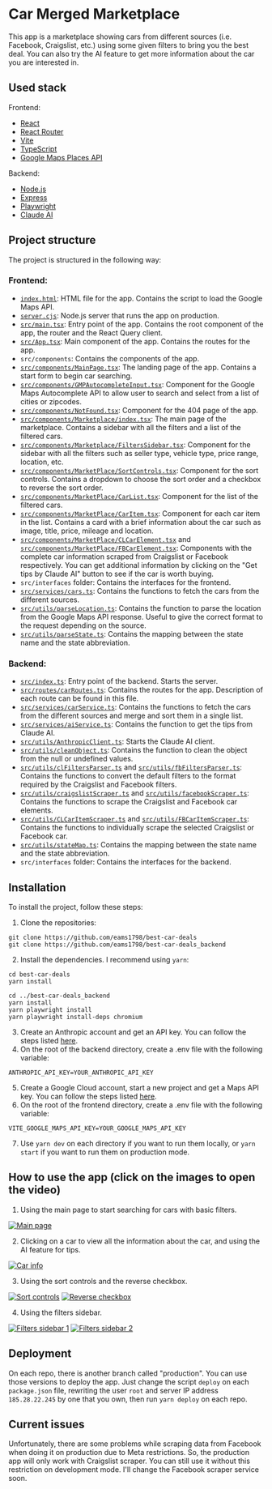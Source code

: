# Car Merged Marketplace

This app is a marketplace showing cars from different sources (i.e. Facebook, Craigslist, etc.) using some given filters to bring you the best deal. You can also try the AI feature to get more information about the car you are interested in.

## Used stack

Frontend:

- [React](https://reactjs.org/)
- [React Router](https://reactrouter.com/)
- [Vite](https://vitejs.dev/)
- [TypeScript](https://www.typescriptlang.org/)
- [Google Maps Places API](https://developers.google.com/maps/documentation/javascript/places)

Backend:

- [Node.js](https://nodejs.org/)
- [Express](https://expressjs.com/)
- [Playwright](https://playwright.dev/)
- [Claude AI](https://docs.anthropic.com/en/home)

## Project structure

The project is structured in the following way:

### Frontend:
- [`index.html`](https://github.com/eams1798/best-car-deals/blob/main/index.html): HTML file for the app. Contains the script to load the Google Maps API.
- [`server.cjs`](https://github.com/eams1798/best-car-deals/blob/main/server.cjs): Node.js server that runs the app on production.
- [`src/main.tsx`](https://github.com/eams1798/best-car-deals/blob/main/src/main.tsx): Entry point of the app. Contains the root component of the app, the router and the React Query client.
- [`src/App.tsx`](https://github.com/eams1798/best-car-deals/blob/main/src/App.tsx): Main component of the app. Contains the routes for the app.
- `src/components`: Contains the components of the app.
- [`src/components/MainPage.tsx`](https://github.com/eams1798/best-car-deals/blob/main/src/components/MainPage.tsx): The landing page of the app. Contains a start form to begin car searching.
- [`src/components/GMPAutocompleteInput.tsx`](https://github.com/eams1798/best-car-deals/blob/main/src/components/GMPAutocompleteInput.tsx): Component for the Google Maps Autocomplete API to allow user to search and select from a list of cities or zipcodes.
- [`src/components/NotFound.tsx`](https://github.com/eams1798/best-car-deals/blob/main/src/components/NotFound.tsx): Component for the 404 page of the app.
- [`src/components/Marketplace/index.tsx`](https://github.com/eams1798/best-car-deals/blob/main/src/components/MarketPlace/index.tsx): The main page of the marketplace. Contains a sidebar with all the filters and a list of the filtered cars.
- [`src/components/Marketplace/FiltersSidebar.tsx`](https://github.com/eams1798/best-car-deals/blob/main/src/components/MarketPlace/FiltersSidebar.tsx): Component for the sidebar with all the filters such as seller type, vehicle type, price range, location, etc.
- [`src/components/MarketPlace/SortControls.tsx`](https://github.com/eams1798/best-car-deals/blob/main/src/components/MarketPlace/SortControls.tsx): Component for the sort controls. Contains a dropdown to choose the sort order and a checkbox to reverse the sort order.
- [`src/components/MarketPlace/CarList.tsx`](https://github.com/eams1798/best-car-deals/blob/main/src/components/MarketPlace/CarList.tsx): Component for the list of the filtered cars.
- [`src/components/MarketPlace/CarItem.tsx`](https://github.com/eams1798/best-car-deals/blob/main/src/components/MarketPlace/CarItem.tsx): Component for each car item in the list. Contains a card with a brief information about the car such as image, title, price, mileage and location.
- [`src/components/MarketPlace/CLCarElement.tsx`](https://github.com/eams1798/best-car-deals/blob/main/src/components/MarketPlace/CLCarElement.tsx) and [`src/components/MarketPlace/FBCarElement.tsx`](https://github.com/eams1798/best-car-deals/blob/main/src/components/MarketPlace/FBCarElement.tsx): Components with the complete car information scraped from Craigslist or Facebook respectively. You can get additional information by clicking on the "Get tips by Claude AI" button to see if the car is worth buying.
- `src/interfaces` folder: Contains the interfaces for the frontend.
- [`src/services/cars.ts`](https://github.com/eams1798/best-car-deals/blob/main/src/services/cars.ts): Contains the functions to fetch the cars from the different sources.
- [`src/utils/parseLocation.ts`](https://github.com/eams1798/best-car-deals/blob/main/src/utils/parseLocation.ts): Contains the function to parse the location from the Google Maps API response. Useful to give the correct format to the request depending on the source.
- [`src/utils/parseState.ts`](https://github.com/eams1798/best-car-deals/blob/main/src/utils/parseState.ts): Contains the mapping between the state name and the state abbreviation.

### Backend:
- [`src/index.ts`](https://github.com/eams1798/best-car-deals_backend/blob/main/src/index.ts): Entry point of the backend. Starts the server.
- [`src/routes/carRoutes.ts`](https://github.com/eams1798/best-car-deals_backend/blob/main/src/routes/carRoutes.ts): Contains the routes for the app. Description of each route can be found in this file.
- [`src/services/carService.ts`](https://github.com/eams1798/best-car-deals_backend/blob/main/src/services/carService.ts): Contains the functions to fetch the cars from the different sources and merge and sort them in a single list.
- [`src/services/aiService.ts`](https://github.com/eams1798/best-car-deals_backend/blob/main/src/services/aiService.ts): Contains the function to get the tips from Claude AI.
- [`src/utils/AnthropicClient.ts`](https://github.com/eams1798/best-car-deals_backend/blob/main/src/utils/AnthropicClient.ts): Starts the Claude AI client.
- [`src/utils/cleanObject.ts`](https://github.com/eams1798/best-car-deals_backend/blob/main/src/utils/cleanObject.ts): Contains the function to clean the object from the null or undefined values.
- [`src/utils/clFiltersParser.ts`](https://github.com/eams1798/best-car-deals_backend/blob/main/src/utils/clFiltersParser.ts) and [`src/utils/fbFiltersParser.ts`](https://github.com/eams1798/best-car-deals_backend/blob/main/src/utils/fbFiltersParser.ts): Contains the functions to convert the default filters to the format required by the Craigslist and Facebook filters.
- [`src/utils/craigslistScraper.ts`](https://github.com/eams1798/best-car-deals_backend/blob/main/src/utils/craigslistScraper.ts) and [`src/utils/facebookScraper.ts`](https://github.com/eams1798/best-car-deals_backend/blob/main/src/utils/facebookScraper.ts): Contains the functions to scrape the Craigslist and Facebook car elements.
- [`src/utils/CLCarItemScraper.ts`](https://github.com/eams1798/best-car-deals_backend/blob/main/src/utils/CLCarItemScraper.ts) and [`src/utils/FBCarItemScraper.ts`](https://github.com/eams1798/best-car-deals_backend/blob/main/src/utils/FBCarItemScraper.ts): Contains the functions to individually scrape the selected Craigslist or Facebook car.
- [`src/utils/stateMap.ts`](https://github.com/eams1798/best-car-deals_backend/blob/main/src/utils/stateMap.ts): Contains the mapping between the state name and the state abbreviation.
- `src/interfaces` folder: Contains the interfaces for the backend.

## Installation

To install the project, follow these steps:

1. Clone the repositories:
```
git clone https://github.com/eams1798/best-car-deals
git clone https://github.com/eams1798/best-car-deals_backend
```

2. Install the dependencies. I recommend using `yarn`:
```
cd best-car-deals
yarn install
```
```
cd ../best-car-deals_backend
yarn install
yarn playwright install
yarn playwright install-deps chromium
```

3. Create an Anthropic account and get an API key. You can follow the steps listed [here](https://docs.anthropic.com/en/docs/initial-setup).
4. On the root of the backend directory, create a .env file with the following variable:
```
ANTHROPIC_API_KEY=YOUR_ANTHROPIC_API_KEY
```
5. Create a Google Cloud account, start a new project and get a Maps API key. You can follow the steps listed [here](https://developers.google.com/maps/documentation/javascript/places).
6. On the root of the frontend directory, create a .env file with the following variable:
```
VITE_GOOGLE_MAPS_API_KEY=YOUR_GOOGLE_MAPS_API_KEY
```
7. Use `yarn dev` on each directory if you want to run them locally, or `yarn start` if you want to run them on production mode.

## How to use the app (click on the images to open the video)
1. Using the main page to start searching for cars with basic filters.

[![Main page](https://github.com/eams1798/projects-resources/blob/main/best_car_deals_README/thumbnail1.png)](https://drive.google.com/file/d/1TFWGEmUjUASqgrVvfcE1rSmXMEhc9tj3/view?usp=drive_link)


2. Clicking on a car to view all the information about the car, and using the AI feature for tips.

[![Car info](https://github.com/eams1798/projects-resources/blob/main/best_car_deals_README/thumbnail2.png)](https://drive.google.com/file/d/1ejD8-sTeXiNEUOxPgKjt4v_ZNB6EUdvf/view?usp=drive_link)

3. Using the sort controls and the reverse checkbox.

[![Sort controls](https://github.com/eams1798/projects-resources/blob/main/best_car_deals_README/thumbnail3.png)](https://drive.google.com/file/d/1UaTDZeqQgXkjsQqpJvKySmlYR9I_U7dg/view?usp=drive_link)
[![Reverse checkbox](https://github.com/eams1798/projects-resources/blob/main/best_car_deals_README/thumbnail4.png)](https://drive.google.com/file/d/1jrfI5M9WE7HKAmDJRRzH7tlR1DZbmoUC/view?usp=drive_link)

4. Using the filters sidebar.

[![Filters sidebar 1](https://github.com/eams1798/projects-resources/blob/main/best_car_deals_README/thumbnail5.png)](https://drive.google.com/file/d/1EJVej4Z9wwkei6l06rweX1kO99UL9AMR/view?usp=drive_link)
[![Filters sidebar 2](https://github.com/eams1798/projects-resources/blob/main/best_car_deals_README/thumbnail6.png)](https://drive.google.com/file/d/1_RvtVHqdjCE5UV2nr81E1R0TqLx9B6nV/view?usp=drive_link)


## Deployment
On each repo, there is another branch called "production". You can use those versions to deploy the app. Just change the script `deploy` on each `package.json` file, rewriting the user `root` and server IP address `185.28.22.245` by one that you own, then run `yarn deploy` on each repo.

## Current issues
Unfortunately, there are some problems while scraping data from Facebook when doing it on production due to Meta restrictions. So, the production app will only work with Craigslist scraper. You can still use it without this restriction on development mode. I'll change the Facebook scraper service soon.